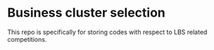 # Business cluster selection
This repo is specifically for storing codes with respect to LBS related competitions.
